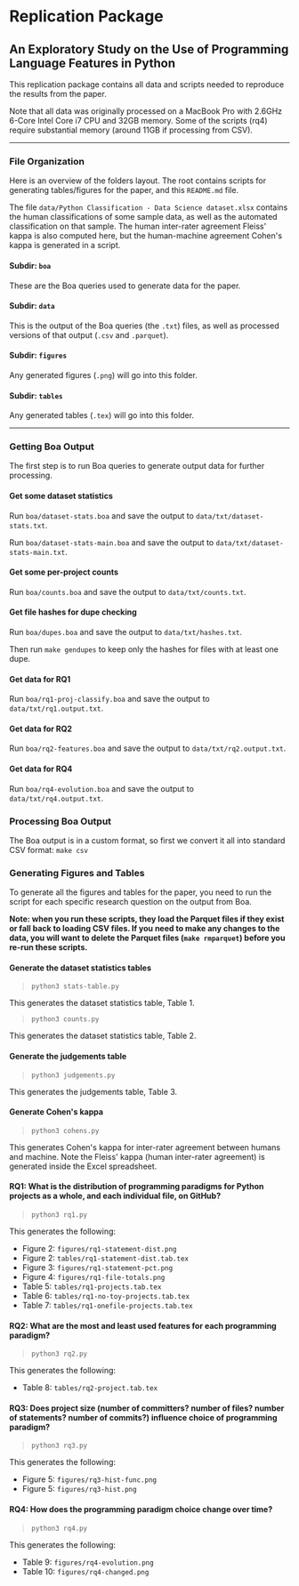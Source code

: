 # Replication Package
## An Exploratory Study on the Use of Programming Language Features in Python

This replication package contains all data and scripts needed to reproduce the results from the paper.

Note that all data was originally processed on a MacBook Pro with 2.6GHz 6-Core Intel Core i7 CPU and 32GB memory.  Some of the scripts (rq4) require substantial memory (around 11GB if processing from CSV).

------------------------------------------------------

### File Organization

Here is an overview of the folders layout.  The root contains scripts for generating tables/figures for the paper, and this `README.md` file.

The file `data/Python Classification - Data Science dataset.xlsx` contains the human classifications of some sample data, as well as the automated classification on that sample. The human inter-rater agreement Fleiss' kappa is also computed here, but the human-machine agreement Cohen's kappa is generated in a script.

#### Subdir: `boa`
These are the Boa queries used to generate data for the paper.

#### Subdir: `data`
This is the output of the Boa queries (the `.txt`) files, as well as processed versions of that output (`.csv` and `.parquet`).

#### Subdir: `figures`
Any generated figures (`.png`) will go into this folder.

#### Subdir: `tables`
Any generated tables (`.tex`) will go into this folder.

------------------------------------------------------

### Getting Boa Output

The first step is to run Boa queries to generate output data for further processing.

#### Get some dataset statistics
Run `boa/dataset-stats.boa` and save the output to `data/txt/dataset-stats.txt`.

Run `boa/dataset-stats-main.boa` and save the output to `data/txt/dataset-stats-main.txt`.

#### Get some per-project counts
Run `boa/counts.boa` and save the output to `data/txt/counts.txt`.

#### Get file hashes for dupe checking
Run `boa/dupes.boa` and save the output to `data/txt/hashes.txt`.

Then run `make gendupes` to keep only the hashes for files with at least one dupe.

#### Get data for RQ1
Run `boa/rq1-proj-classify.boa` and save the output to `data/txt/rq1.output.txt`.

#### Get data for RQ2
Run `boa/rq2-features.boa` and save the output to `data/txt/rq2.output.txt`.

#### Get data for RQ4
Run `boa/rq4-evolution.boa` and save the output to `data/txt/rq4.output.txt`.

### Processing Boa Output

The Boa output is in a custom format, so first we convert it all into standard CSV format: `make csv`

### Generating Figures and Tables

To generate all the figures and tables for the paper, you need to run the script for each specific research question on the output from Boa.

**Note: when you run these scripts, they load the Parquet files if they exist or fall back to loading CSV files. If you need to make any changes to the data, you will want to delete the Parquet files (`make rmparquet`) before you re-run these scripts.**

#### Generate the dataset statistics tables

> `python3 stats-table.py`

This generates the dataset statistics table, Table 1.

> `python3 counts.py`

This generates the dataset statistics table, Table 2.

#### Generate the judgements table

> `python3 judgements.py`

This generates the judgements table, Table 3.

#### Generate Cohen's kappa

> `python3 cohens.py`

This generates Cohen's kappa for inter-rater agreement between humans and machine.  Note the Fleiss' kappa (human inter-rater agreement) is generated inside the Excel spreadsheet.

#### RQ1: What is the distribution of programming paradigms for Python projects as a whole, and each individual file, on GitHub?

> `python3 rq1.py`

This generates the following:

- Figure 2: `figures/rq1-statement-dist.png`
- Figure 2: `tables/rq1-statement-dist.tab.tex`
- Figure 3: `figures/rq1-statement-pct.png`
- Figure 4: `figures/rq1-file-totals.png`
- Table 5: `tables/rq1-projects.tab.tex`
- Table 6: `tables/rq1-no-toy-projects.tab.tex`
- Table 7: `tables/rq1-onefile-projects.tab.tex`

#### RQ2: What are the most and least used features for each programming paradigm?

> `python3 rq2.py`

This generates the following:

- Table 8: `tables/rq2-project.tab.tex`

#### RQ3: Does project size (number of committers? number of files? number of statements? number of commits?) influence choice of programming paradigm?

> `python3 rq3.py`

This generates the following:

- Figure 5: `figures/rq3-hist-func.png`
- Figure 5: `figures/rq3-hist.png`

#### RQ4: How does the programming paradigm choice change over time?

> `python3 rq4.py`

This generates the following:

- Table 9: `figures/rq4-evolution.png`
- Table 10: `figures/rq4-changed.png`
